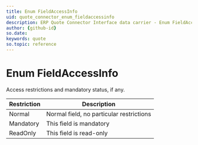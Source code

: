 ```yaml
---
title: Enum FieldAccessInfo
uid: quote_connector_enum_fieldaccessinfo
description: ERP Quote Connector Interface data carrier - Enum FieldAccessInfo
author: {github-id}
so.date:
keywords: quote
so.topic: reference
---
```


# Enum FieldAccessInfo

Access restrictions and mandatory status, if any.

| Restriction | Description |
|---|---|
| Normal | Normal field, no particular restrictions |
| Mandatory | This field is mandatory |
| ReadOnly | This field is read-only |
